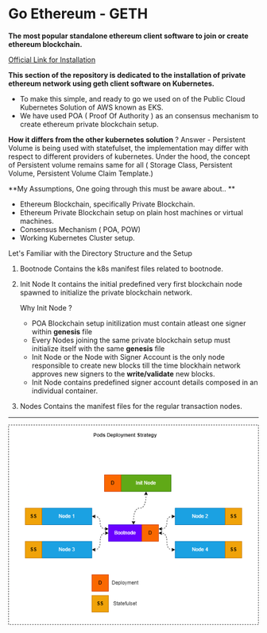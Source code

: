 # Go Ethereum - GETH

**The most popular standalone ethereum client software to join or create ethereum blockchain.**

[Official Link for Installation](https://geth.ethereum.org/docs/install-and-build/installing-geth "Official Link for Installation")

**This section of the repository is dedicated to the installation of private ethereum network using geth client software on Kubernetes.**

- To make this simple, and ready to go we used on of the Public Cloud Kubernetes Solution of AWS known as EKS.
- We have used POA ( Proof Of Authority ) as an consensus mechanism to create ethereum private blockchain setup.

**How it differs from the other kubernetes solution** ?
Answer - Persistent Volume is being used with statefulset, the implementation may differ with respect to different providers of kubernetes.
Under the hood, the concept of Persistent volume remains same for all ( Storage Class, Persistent Volume, Persistent Volume Claim Template.)

**My Assumptions, One going through this must be aware about..
**
- Ethereum Blockchain, specifically Private Blockchain.
- Ethereum Private Blockchain setup on plain host machines or virtual machines.
- Consensus Mechanism ( POA, POW)
-  Working Kubernetes Cluster setup.

Let's Familiar with the Directory Structure and the Setup

1.  Bootnode
	Contains the k8s manifest files related to bootnode.
2. Init Node
	 It contains the initial predefined very first blockchain node spawned to initialize the private blockchain network.
	 
	 Why Init Node ?
	 - POA Blockchain setup initilization must contain atleast one signer within **genesis**  file
	 - Every Nodes joining the same private blockchain setup must initialize itself with the same **genesis** file
	 - Init Node or the Node with Signer Account is the only node responsible to create new blocks till the time blockhain network approves new signers to the **write/validate** new blocks.
	 - Init Node contains predefined signer account details composed in an individual container.
	 
3. Nodes 
	Contains the manifest files for the regular transaction nodes.
	 

------------

![Pods Deployment Strategy](https://github.com/Jackuna/ChainKube/blob/main/geth/img/pods-deployment-strategy.png)


